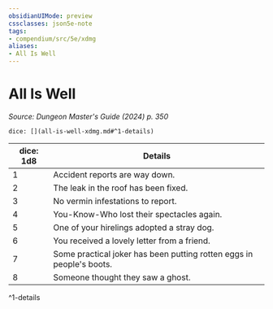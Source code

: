 ```yaml
---
obsidianUIMode: preview
cssclasses: json5e-note
tags:
- compendium/src/5e/xdmg
aliases:
- All Is Well
---
```

# All Is Well
*Source: Dungeon Master's Guide (2024) p. 350* 

`dice: [](all-is-well-xdmg.md#^1-details)`

| dice: 1d8 | Details |
|-----------|---------|
| 1 | Accident reports are way down. |
| 2 | The leak in the roof has been fixed. |
| 3 | No vermin infestations to report. |
| 4 | You-Know-Who lost their spectacles again. |
| 5 | One of your hirelings adopted a stray dog. |
| 6 | You received a lovely letter from a friend. |
| 7 | Some practical joker has been putting rotten eggs in people's boots. |
| 8 | Someone thought they saw a ghost. |
^1-details